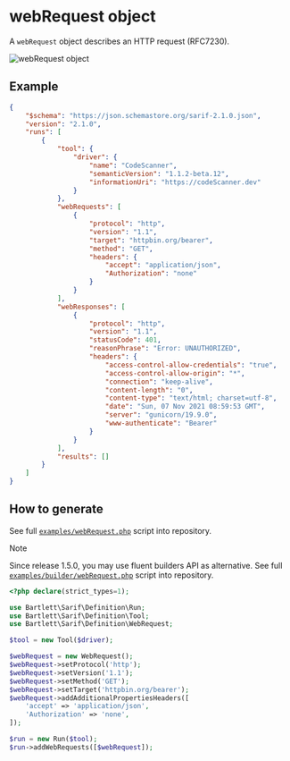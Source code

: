 <!-- markdownlint-disable MD013 -->
# webRequest object

A `webRequest` object describes an HTTP request (RFC7230).

![webRequest object](../assets/images/reference-web-request.graphviz.svg)

## Example

```json
{
    "$schema": "https://json.schemastore.org/sarif-2.1.0.json",
    "version": "2.1.0",
    "runs": [
        {
            "tool": {
                "driver": {
                    "name": "CodeScanner",
                    "semanticVersion": "1.1.2-beta.12",
                    "informationUri": "https://codeScanner.dev"
                }
            },
            "webRequests": [
                {
                    "protocol": "http",
                    "version": "1.1",
                    "target": "httpbin.org/bearer",
                    "method": "GET",
                    "headers": {
                        "accept": "application/json",
                        "Authorization": "none"
                    }
                }
            ],
            "webResponses": [
                {
                    "protocol": "http",
                    "version": "1.1",
                    "statusCode": 401,
                    "reasonPhrase": "Error: UNAUTHORIZED",
                    "headers": {
                        "access-control-allow-credentials": "true",
                        "access-control-allow-origin": "*",
                        "connection": "keep-alive",
                        "content-length": "0",
                        "content-type": "text/html; charset=utf-8",
                        "date": "Sun, 07 Nov 2021 08:59:53 GMT",
                        "server": "gunicorn/19.9.0",
                        "www-authenticate": "Bearer"
                    }
                }
            ],
            "results": []
        }
    ]
}
```

## How to generate

See full [`examples/webRequest.php`][example-script] script into repository.

> [!NOTE]
> Since release 1.5.0, you may use fluent builders API as alternative.
> See full [`examples/builder/webRequest.php`][example-builder] script into repository.

[example-script]: https://github.com/llaville/sarif-php-sdk/blob/master/examples/webRequest.php
[example-builder]: https://github.com/llaville/sarif-php-sdk/blob/master/examples/builder/webRequest.php

```php
<?php declare(strict_types=1);

use Bartlett\Sarif\Definition\Run;
use Bartlett\Sarif\Definition\Tool;
use Bartlett\Sarif\Definition\WebRequest;

$tool = new Tool($driver);

$webRequest = new WebRequest();
$webRequest->setProtocol('http');
$webRequest->setVersion('1.1');
$webRequest->setMethod('GET');
$webRequest->setTarget('httpbin.org/bearer');
$webRequest->addAdditionalPropertiesHeaders([
    'accept' => 'application/json',
    'Authorization' => 'none',
]);

$run = new Run($tool);
$run->addWebRequests([$webRequest]);

```
